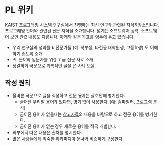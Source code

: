 # PL 위키
[KAIST 프로그래밍 시스템 연구실](https://prosys.kaist.ac.kr)에서 진행하는 최신 연구와 관련된 지식저장소입니다.
프로그래밍 언어와 관련된 전문 지식을 소개합니다. 넓게는 소프트웨어 공학, 소프트웨어 보안 관련 내용도 다룹니다.
아래와 같은 목표를 염두에 두고 있습니다.
- 우리 연구실의 성과를 비전문가들 (예: 학부생, 타전공 대학원생, 고등학생) 도 이해하기 쉽도록 소개
- PL 분야의 입문자를 위한 고급 전문 자료 소개
- 정갈하게 국문으로 과학적인 글을 쓴 사례 모음

## 작성 원칙
- 올바른 국문으로 글을 작성하고 전문 용어는 괄호안에 병기한다.
  - 굳어진 우리말 용어가 있다면, 병기 없이 사용한다. (예: 컴파일러, 프로그램 분석)
  - 굳어진 용어가 없을때는 [참고자료](https://github.com/prosyslab/pl-wiki/wiki/번역-용례)의 내용을 바탕으로 하고 전문 용어를 병기한다.
  - 굳어진 용어가 없는 경우 새로운 용어를 적극 개발한다.
- 외부에서 따온 내용은 출처를 명시한다.
- 많은 사람들에게 익숙한 위키피디아 문서와 비슷하게 구성한다.
